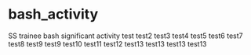 # bash_activity
SS trainee bash significant activity
test
test2
test3
test4
test5
test6
test7
test8
test9
test9
test10
test11
test12
test13
test13
test13
test13
